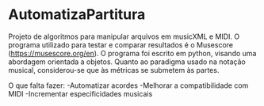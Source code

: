 # AutomatizaPartitura
Projeto de algoritmos para manipular arquivos em musicXML e MIDI. O programa utilizado para testar e comparar resultados é o Musescore (https://musescore.org/en).
O programa foi escrito em python, visando uma abordagem orientada a objetos. Quanto ao paradigma usado na notação musical, considerou-se que às métricas se submetem às partes.

O que falta fazer:
	-Automatizar acordes
	-Melhorar a compatibilidade com MIDI
	-Incrementar especificidades musicais